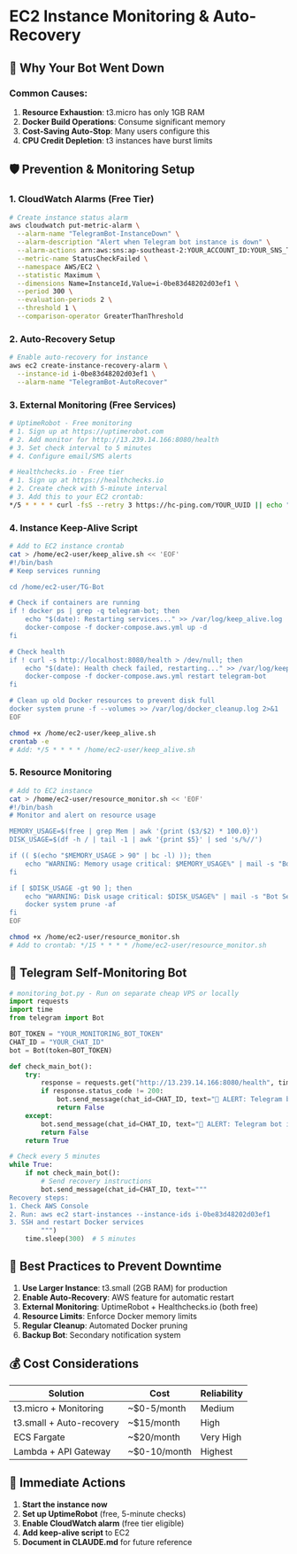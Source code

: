 # EC2 Instance Monitoring & Auto-Recovery

## 🚨 Why Your Bot Went Down

### Common Causes:
1. **Resource Exhaustion**: t3.micro has only 1GB RAM
2. **Docker Build Operations**: Consume significant memory
3. **Cost-Saving Auto-Stop**: Many users configure this
4. **CPU Credit Depletion**: t3 instances have burst limits

## 🛡️ Prevention & Monitoring Setup

### 1. CloudWatch Alarms (Free Tier)
```bash
# Create instance status alarm
aws cloudwatch put-metric-alarm \
  --alarm-name "TelegramBot-InstanceDown" \
  --alarm-description "Alert when Telegram bot instance is down" \
  --alarm-actions arn:aws:sns:ap-southeast-2:YOUR_ACCOUNT_ID:YOUR_SNS_TOPIC \
  --metric-name StatusCheckFailed \
  --namespace AWS/EC2 \
  --statistic Maximum \
  --dimensions Name=InstanceId,Value=i-0be83d48202d03ef1 \
  --period 300 \
  --evaluation-periods 2 \
  --threshold 1 \
  --comparison-operator GreaterThanThreshold
```

### 2. Auto-Recovery Setup
```bash
# Enable auto-recovery for instance
aws ec2 create-instance-recovery-alarm \
  --instance-id i-0be83d48202d03ef1 \
  --alarm-name "TelegramBot-AutoRecover"
```

### 3. External Monitoring (Free Services)
```bash
# UptimeRobot - Free monitoring
# 1. Sign up at https://uptimerobot.com
# 2. Add monitor for http://13.239.14.166:8080/health
# 3. Set check interval to 5 minutes
# 4. Configure email/SMS alerts

# Healthchecks.io - Free tier
# 1. Sign up at https://healthchecks.io
# 2. Create check with 5-minute interval
# 3. Add this to your EC2 crontab:
*/5 * * * * curl -fsS --retry 3 https://hc-ping.com/YOUR_UUID || echo "Health check failed"
```

### 4. Instance Keep-Alive Script
```bash
# Add to EC2 instance crontab
cat > /home/ec2-user/keep_alive.sh << 'EOF'
#!/bin/bash
# Keep services running

cd /home/ec2-user/TG-Bot

# Check if containers are running
if ! docker ps | grep -q telegram-bot; then
    echo "$(date): Restarting services..." >> /var/log/keep_alive.log
    docker-compose -f docker-compose.aws.yml up -d
fi

# Check health
if ! curl -s http://localhost:8080/health > /dev/null; then
    echo "$(date): Health check failed, restarting..." >> /var/log/keep_alive.log
    docker-compose -f docker-compose.aws.yml restart telegram-bot
fi

# Clean up old Docker resources to prevent disk full
docker system prune -f --volumes >> /var/log/docker_cleanup.log 2>&1
EOF

chmod +x /home/ec2-user/keep_alive.sh
crontab -e
# Add: */5 * * * * /home/ec2-user/keep_alive.sh
```

### 5. Resource Monitoring
```bash
# Add to EC2 instance
cat > /home/ec2-user/resource_monitor.sh << 'EOF'
#!/bin/bash
# Monitor and alert on resource usage

MEMORY_USAGE=$(free | grep Mem | awk '{print ($3/$2) * 100.0}')
DISK_USAGE=$(df -h / | tail -1 | awk '{print $5}' | sed 's/%//')

if (( $(echo "$MEMORY_USAGE > 90" | bc -l) )); then
    echo "WARNING: Memory usage critical: $MEMORY_USAGE%" | mail -s "Bot Server Memory Alert" your-email@example.com
fi

if [ $DISK_USAGE -gt 90 ]; then
    echo "WARNING: Disk usage critical: $DISK_USAGE%" | mail -s "Bot Server Disk Alert" your-email@example.com
    docker system prune -af
fi
EOF

chmod +x /home/ec2-user/resource_monitor.sh
# Add to crontab: */15 * * * * /home/ec2-user/resource_monitor.sh
```

## 📱 Telegram Self-Monitoring Bot

```python
# monitoring_bot.py - Run on separate cheap VPS or locally
import requests
import time
from telegram import Bot

BOT_TOKEN = "YOUR_MONITORING_BOT_TOKEN"
CHAT_ID = "YOUR_CHAT_ID"
bot = Bot(token=BOT_TOKEN)

def check_main_bot():
    try:
        response = requests.get("http://13.239.14.166:8080/health", timeout=10)
        if response.status_code != 200:
            bot.send_message(chat_id=CHAT_ID, text="🚨 ALERT: Telegram bot is DOWN! Health check failed.")
            return False
    except:
        bot.send_message(chat_id=CHAT_ID, text="🚨 ALERT: Telegram bot is UNREACHABLE! Instance may be down.")
        return False
    return True

# Check every 5 minutes
while True:
    if not check_main_bot():
        # Send recovery instructions
        bot.send_message(chat_id=CHAT_ID, text="""
Recovery steps:
1. Check AWS Console
2. Run: aws ec2 start-instances --instance-ids i-0be83d48202d03ef1
3. SSH and restart Docker services
        """)
    time.sleep(300)  # 5 minutes
```

## 🎯 Best Practices to Prevent Downtime

1. **Use Larger Instance**: t3.small (2GB RAM) for production
2. **Enable Auto-Recovery**: AWS feature for automatic restart
3. **External Monitoring**: UptimeRobot + Healthchecks.io (both free)
4. **Resource Limits**: Enforce Docker memory limits
5. **Regular Cleanup**: Automated Docker pruning
6. **Backup Bot**: Secondary notification system

## 💰 Cost Considerations

| Solution | Cost | Reliability |
|----------|------|-------------|
| t3.micro + Monitoring | ~$0-5/month | Medium |
| t3.small + Auto-recovery | ~$15/month | High |
| ECS Fargate | ~$20/month | Very High |
| Lambda + API Gateway | ~$0-10/month | Highest |

## 🚀 Immediate Actions

1. **Start the instance now**
2. **Set up UptimeRobot** (free, 5-minute checks)
3. **Enable CloudWatch alarm** (free tier eligible)
4. **Add keep-alive script** to EC2
5. **Document in CLAUDE.md** for future reference